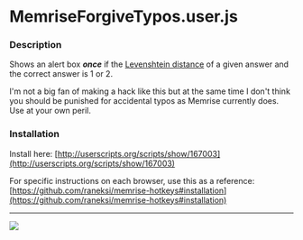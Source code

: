 MemriseForgiveTypos.user.js
===========================

### Description

Shows an alert box ***once*** if the [Levenshtein distance](http://en.wikipedia.org/wiki/Levenshtein_distance) of a given answer and the correct answer is 1 or 2.

I'm not a big fan of making a hack like this but at the same time I don't think you should be punished for accidental typos as Memrise currently does. Use at your own peril.

### Installation

Install here: [http://userscripts.org/scripts/show/167003](http://userscripts.org/scripts/show/167003)

For specific instructions on each browser, use this as a reference: [https://github.com/raneksi/memrise-hotkeys#installation](https://github.com/raneksi/memrise-hotkeys#installation)

---

![](http://raneksi.github.io/memrise-forgive-typos/demo.gif)